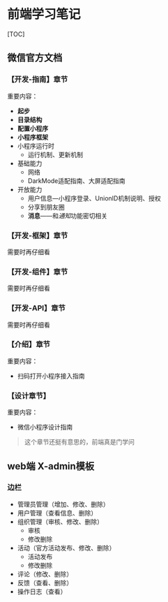 # 前端学习笔记

[TOC]

## 微信官方文档

### 【开发-指南】章节

重要内容：

* **起步**
* **目录结构**
* **配置小程序**
* **小程序框架**
* 小程序运行时
  * 运行机制、更新机制
* 基础能力
  * 网络
  * DarkMode适配指南、大屏适配指南
* 开放能力
  * 用户信息—小程序登录、UnionID机制说明、授权
  * 分享到朋友圈
  * **消息**——和*通知*功能密切相关



### 【开发-框架】章节

需要时再仔细看

### 【开发-组件】章节

需要时再仔细看

### 【开发-API】章节

需要时再仔细看



### 【介绍】章节

重要内容：

* 扫码打开小程序接入指南



### 【设计章节】

重要内容：

* 微信小程序设计指南

>  这个章节还挺有意思的，前端真是门学问









## web端 X-admin模板

### 边栏

* 管理员管理（增加、修改、删除）
* 用户管理（查看信息、删除）
* 组织管理（审核、修改、删除）
  * 审核
  * 修改删除
* 活动（官方活动发布、修改、删除）
  * 活动发布
  * 修改删除
* 评论（修改、删除）
* 反馈（查看、删除）
* 操作日志（查看）





























